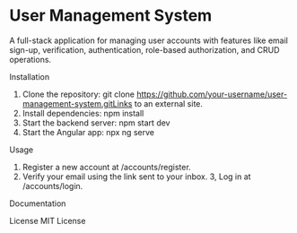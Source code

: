 # User Management System

A full-stack application for managing user accounts with features like email sign-up, verification, authentication, role-based authorization, and CRUD operations.

Installation
1. Clone the repository:
       git clone https://github.com/your-username/user-management-system.gitLinks to an external site.
2. Install dependencies:
      npm install
3. Start the backend server:
      npm start dev
4. Start the Angular app:
      npx ng serve

Usage
1. Register a new account at /accounts/register.
2. Verify your email using the link sent to your inbox.
3, Log in at /accounts/login.

Documentation

License
MIT License
